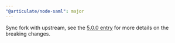 ```yaml
---
"@articulate/node-saml": major
---
```


Sync fork with upstream, see the [5.0.0 entry](#500-upstream-2024-02-27) for more details on the breaking changes.
